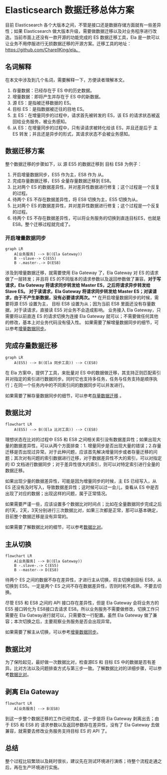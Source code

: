 # Elasticsearch 数据迁移总体方案

目前 Elasticsearch 各个大版本之间，不管是接口还是数据存储方面就有一些差异性；如果 Elasticsearch 做大版本升级，需要做数据迁移以及对业务程序进行改造。当前市面上还没有一款开源的功能完成的 ES 数据迁移工具，Ela 是一款可以让业务不用停服进行无损数据迁移的开源方案。迁移工具的地址：https://github.com/CharellKing/ela。

## 名词解释

在本文中涉及到几个名词，需要解释一下，方便读者理解本文。

1. 存量数据：已经存在于 ES 中的历史数据。
2. 增量数据：即将产生并存在于 ES 中的新数据。
3. 源 ES：是指被迁移数据的 ES。
4. 目标 ES：是指数据被迁往的目地 ES。
5. 主 ES：在增量同步的过程中，请求首先被转发的 ES，该 ES 的请求状态被返回给业务服务，被业务感知。
6. 从 ES：在增量同步的过程中，只有读请求被转化给该 ES，并且还是后于 主 ES 转发；并且还是异步的形式，其请求状态不会被业务感知。

## 数据迁移方案

整个数据迁移的步骤如下，以 源 ES5 的数据迁移到 目标 ES8 为例子：

1. 开启增量数据同步，ES5 作为主，ES8 作为 从。
2. 完成存量数据迁移，ES5 全量存量数据迁移到 ES8。
3. 比对两个 ES 的数据差异性，并对差异性数据进行修复；这个过程是一个反复的过程。
4. 待两个 ES 不存在数据差异性，将 ES8 切换为主，ES5 切换为从。
5. 比对两个 ES 的数据差异性，并对差异性数据进行修复；这个过程是一个反复的过程。
6. 待两个 ES 不存在数据差异性，可以将业务服务的切换到直连目标ES，也就是 ES8。整个迁移过程就完成了。

### 开启增量数据同步

```mermaid
graph LR
    A[业务服务] --> B((Ela Gateway))    
    B --slave--> C(ES5)
    B -.master-.-> D(ES8)
```

涉及到增量数据迁移，就需要使用 Ela Gateway 了，Ela Gateway 对 ES 的请求做了一层转发；并且将 ES 的不同版本的请求参数以及返回参数做了兼容。**对于写请求，Ela Gateway 将请求同步转发给 Master ES，之后将请求异步转发给 Slave ES。** **对于读请求，Ela Gateway 将请求同步转发给 Master ES；对读请求，由于不产生新数据，没有必要请求两次。**** 在开启增量数据同步的时候，需要将源 ES5 设置为主， 目标 ES8 设置为从；因为当前 ES8 里面还没有存量数据，对于读请求，直接读 ES5 对业务不会造成影响。
业务接入 Ela Gateway，只需要将以前直连 ES 的请求切换为连接 Ela Gateway 就可以；不需要做任何其他的修改，基本上对业务代码没有侵入性。
如果需要了解增量数据同步的细节，可以参考[增量数据同步](02-%E5%A2%9E%E9%87%8F%E6%95%B0%E6%8D%AE%E5%90%8C%E6%AD%A5.md)。

## 完成存量数据迁移

```mermaid
graph LR
    A(ES5) --> B((Ela 同步工具)) --> C(ES8)
```

在 Ela 方案中，提供了工具，来批量对 ES 中的数据做迁移，其支持正则匹配索引并对指定的索引进行数据同步。同时它也支持多任务，任务与任务支持是顺序执行；在同一个任务内中的不同索引间的数据同步可以并发进行。

如果需要了解存量数据同步的细节，可以参考[存量数据迁移](03-%E5%AD%98%E9%87%8F%E6%95%B0%E6%8D%AE%E8%BF%81%E7%A7%BB.md) 。

## 数据比对

```mermaid
flowchart LR
    A(ES5) --> B((Ela 比对工具)) --> C(ES8)
```

理想状态在比对的过程中 ES5 和 ES8 之间相关索引没有数据差异性；如果出现大量的数据差异性，可以从两个方面排查：1. 增量同步是否出现大量的错误；2.存量迁移是否出现过异常。对于此种问题，应该首先解决增量同步或者存量迁移的问题；其次对有问题的索引数据进行迁移，对于数据差异性不大的索引，可以对指定的 ID 文档进行数据同步；对于差异性很大的索引，则可以对特定索引进行全量的数据迁移。

如果出现少量的数据差异性，可能是因为增量同步的时候，主 ES 已经写入，从 ES 还没有及时写入，导致数据差异性；这时候可以过一会儿，查看从 ES 中是否出现了对应的数据；出现这样的问题，属于正常情况。

如果需要严谨一些，应该设置多个数据比对时间点；比如在全量数据同步完成之后的1天，2天，3天分别进行三次数据比对，如果三次都是正常，那可以基本确定，目前整个数据迁移是没有异常的。

如果需要了解数据比对的细节，可以参考[数据比对](04-%E6%95%B0%E6%8D%AE%E6%AF%94%E5%AF%B9.md)。 

## 主从切换

```mermaid
flowchart LR
    A[业务服务] --> B((Ela Gateway))
    B -.slave-.-> C(ES5)
    B --master--> D(ES8)
```

待两个 ES 之间的数据不存在差异性，才进行主从切换，将主切换到目标 ES8，从切换到 ES5。一定是两个 ES 之间不存在数据差异性，否则时机不成熟，不要去切换。

尽管 ES5 和 ES8 之间的 API 接口存在差异性，但是 Ela Gateway 会将业务方的 ES5 接口转化为 ES8接口去请求 ES8。所以业务服务不需要做修改，切换工作只需要在 Ela Gatway进行就可以，只需要改一行配置。虽然 Ela Gateway 做了兼容；本次切换之后，主要观察业务服务是否会出现异常。

如果需要了解主从切换，可以参考[增量数据同步](02-%E5%A2%9E%E9%87%8F%E6%95%B0%E6%8D%AE%E5%90%8C%E6%AD%A5.md)。

## 数据比对

为了保险起见，最好做一次数据比对，检查源ES 和 目标 ES 中的数据是否有差异。比对方法以及问题排查方式与第三步一致。了解数据比对的详细步骤，可以参考[数据比对](04-%E6%95%B0%E6%8D%AE%E6%AF%94%E5%AF%B9.md)。

## 剥离 Ela Gateway

```mermaid
flowchart LR
    A[业务服务] --> B(ES8)
```

到这一步整个数据迁移的工作已经完成，这一步是将 Ela Gateway 剥离出去；由于 ES5 和 ES8 的 请求参数以及返回参数存在差异性，没有了 Ela Gateway 去做兼容，就需要去修改业务服务支持目标 ES 的 API 了。

## 总结

整个过程比较繁琐以及耗时很长，建议先在测试环境进行演练；待整个流程走通之后，再在生产环境进行实施。
